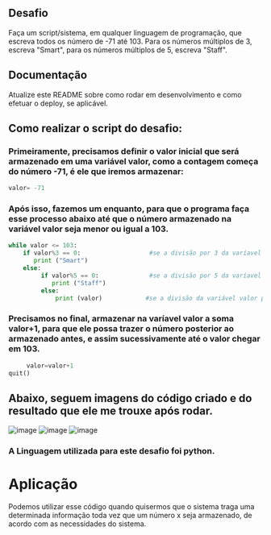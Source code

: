 ## Desafio

Faça um script/sistema, em qualquer linguagem de programação, que escreva todos os número de -71 até 103. Para os números múltiplos de 3, escreva "Smart", para os números múltiplos de 5, escreva "Staff".

## Documentação

Atualize este README sobre como rodar em desenvolvimento e como efetuar o deploy, se aplicável.

## Como realizar o script do desafio:

### Primeiramente, precisamos definir o valor inicial que será armazenado em uma variável valor, como a contagem começa do número -71, é ele que iremos armazenar:
```python
valor= -71                             
```
### Após isso, fazemos um enquanto, para que o programa faça esse processo abaixo até que o número armazenado na variável valor seja menor ou igual a 103. 
```python
while valor <= 103:                     
    if valor%3 == 0:                   #se a divisão por 3 da varíavel valor for igual a 0, então ele trará na tela a palavra "Smart"       
       print ("Smart")
    else:
         if valor%5 == 0:              #se a divisão por 5 da varíavel valor for igual a 0, então ele trará na tela a palavra "Staff"
            print ("Staff")
         else:
             print (valor)            #se a divisão da variável valor por 5 ou 3 não der 0, ele trará na tela o número armazenado dentro dessa variável.
```         
### Precisamos no final, armazenar na varíavel valor a soma valor+1, para que ele possa trazer o número posterior ao armazenado antes, e assim sucessivamente até o valor chegar em 103.
```python
     valor=valor+1                      
quit()
```

## Abaixo, seguem imagens do código criado e do resultado que ele me trouxe após rodar.

![image](https://user-images.githubusercontent.com/83428347/116622370-f59ec900-a91a-11eb-92ce-2ceb019539a0.png)
![image](https://user-images.githubusercontent.com/83428347/116622472-21ba4a00-a91b-11eb-9e10-d5dacd686e9f.png)
![image](https://user-images.githubusercontent.com/83428347/116622502-2c74df00-a91b-11eb-8f78-38a5b5cfa494.png)

### A Linguagem utilizada para este desafio foi python.

# Aplicação
Podemos utilizar esse código quando quisermos que o sistema traga uma determinada informação toda vez que um número x seja armazenado, de acordo com as necessidades do sistema.


